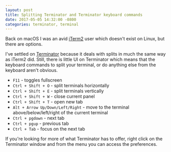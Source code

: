 ```yaml
---
layout: post
title: Splitting Terminator and Terminator keyboard commands
date: 2017-05-05 14:32:00 -0800
categories: terminator, terminal
---
```


Back on macOS I was an avid [iTerm2](https://www.iterm2.com/) user which doesn't exist on Linux, but there
are options.

I've settled on
[Terminator](https://gnometerminator.blogspot.ca/p/introduction.html) because it
deals with splits in much the same way as iTerm2 did. Still, there is little UI
on Terminator which means that the keyboard commands to split your terminal, or
do anything else from the keyboard aren't obvious.

- `F11` - toggles fullscreen
- `Ctrl + Shift + O` - split terminals horizontally
- `Ctrl + Shift + E` - split terminals vertically
- `Ctrl + Shift + W` - close current panel
- `Ctrl + Shift + T` - open new tab
- `Alt + Arrow Up/Down/Left/Right` - move to the terminal above/below/left/right
  of the current terminal
- `Ctrl + pgdown` - next tab
- `Ctrl + pgup` - previous tab
- `Ctrl + Tab` - focus on the next tab

If you're looking for more of what Terminator has to offer, right click on the
Terminator window and from the menu you can access the preferences.

